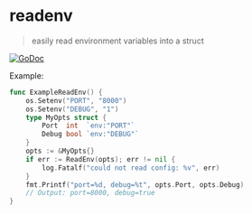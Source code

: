 # readenv

> easily read environment variables into a struct

[![GoDoc](https://godoc.org/github.com/virtyx-technologies/readenv?status.png)](https://godoc.org/github.com/virtyx-technologies/readenv)

Example:

```go
func ExampleReadEnv() {
	os.Setenv("PORT", "8000")
	os.Setenv("DEBUG", "1")
	type MyOpts struct {
		Port  int  `env:"PORT"`
		Debug bool `env:"DEBUG"`
	}
	opts := &MyOpts{}
	if err := ReadEnv(opts); err != nil {
		log.Fatalf("could not read config: %v", err)
	}
	fmt.Printf("port=%d, debug=%t", opts.Port, opts.Debug)
	// Output: port=8000, debug=true
}
```
